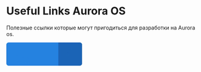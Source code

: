 Useful Links Aurora OS
===================

Полезные ссылки которые могут пригодиться для разработки на Aurora os.

<a href="https://github.com/keygenqt?tab=repositories">
    <img src="data/see-more.gif" width="200"/>
</a>